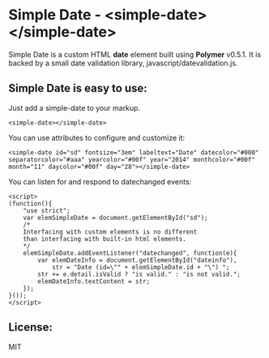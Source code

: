 # Simple Date - &lt;simple-date>&lt;/simple-date>
Simple Date is a custom HTML **date** element built using **Polymer** v0.5.1. It is backed by a small date validation library, javascript/datevalidation.js.

## Simple Date is easy to use:

Just add a simple-date to your markup.

    <simple-date></simple-date>

You can use attributes to configure and customize it:

    <simple-date id="sd" fontsize="3em" labeltext="Date" datecolor="#000"
    separatorcolor="#aaa" yearcolor="#00f" year="2014" monthcolor="#00f"  
    month="11" daycolor="#00f" day="28"></simple-date>

You can listen for and respond to datechanged events:

    <script>
    (function(){
        "use strict";
        var elemSimpleDate = document.getElementById("sd");
        /*
        Interfacing with custom elements is no different
        than interfacing with built-in html elements.
        */
        elemSimpleDate.addEventListener("datechanged", function(e){
            var elemDateInfo = document.getElementById("dateinfo"),
                str = "Date (id=\"" + elemSimpleDate.id + "\") ";
            str += e.detail.isValid ? "is valid." : "is not valid.";
            elemDateInfo.textContent = str;
        });
    }());
    </script>

## License:
MIT
